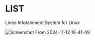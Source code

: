 # LIST
Linea Infotainment System for Linux

![Screenshot From 2024-11-12 18-41-49](https://github.com/user-attachments/assets/467d0893-4956-4ae2-824e-b9a3838ef06e)
